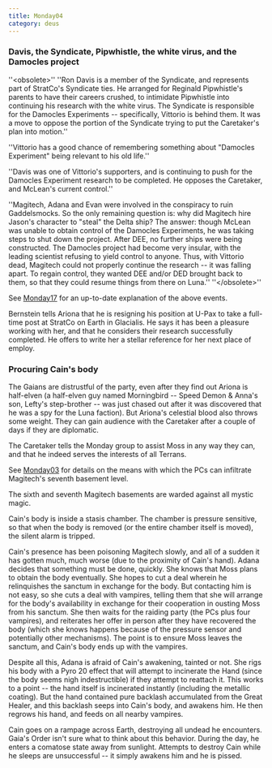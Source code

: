 ```yaml
---
title: Monday04
category: deus
---
```

### Davis, the Syndicate, Pipwhistle, the white virus, and the Damocles project

''&lt;obsolete&gt;''
''Ron Davis is a member of the Syndicate, and represents part of StratCo's Syndicate ties. He arranged for Reginald Pipwhistle's parents to have their careers crushed, to intimidate Pipwhistle into continuing his research with the white virus. The Syndicate is responsible for the Damocles Experiments -- specifically, Vittorio is behind them. It was a move to oppose the portion of the Syndicate trying to put the Caretaker's plan into motion.''

''Vittorio has a good chance of remembering something about &quot;Damocles Experiment&quot; being relevant to his old life.''

''Davis was one of Vittorio's supporters, and is continuing to push for the Damocles Experiment research to be completed. He opposes the Caretaker, and McLean's current control.''

''Magitech, Adana and Evan were involved in the conspiracy to ruin Gaddelsmocks. So the only remaining question is: why did Magitech hire Jason's character to &quot;steal&quot; the Delta ship? The answer: though McLean was unable to obtain control of the Damocles Experiments, he was taking steps to shut down the project. After DEE, no further ships were being constructed. The Damocles project had become very insular, with the leading scientist refusing to yield control to anyone. Thus, with Vittorio dead, Magitech could not properly continue the research -- it was falling apart. To regain control, they wanted DEE and/or DED brought back to them, so that they could resume things from there on Luna.''
''&lt;/obsolete&gt;''

See [Monday17](monday-17) for an up-to-date explanation of the above events.

Bernstein tells Ariona that he is resigning his position at U-Pax to take a full-time post at StratCo on Earth in Glacialis. He says it has been a pleasure working with her, and that he considers their research successfully completed. He offers to write her a stellar reference for her next place of employ.


### Procuring Cain's body

The Gaians are distrustful of the party, even after they find out Ariona is half-elven (a half-elven guy named Morningbird -- Speed Demon &amp; Anna's son, Lefty's step-brother -- was just chased out after it was discovered that he was a spy for the Luna faction). But Ariona's celestial blood also throws some weight. They can gain audience with the Caretaker after a couple of days if they are diplomatic.

The Caretaker tells the Monday group to assist Moss in any way they can, and that he indeed serves the interests of all Terrans.

See [Monday03](monday-03) for details on the means with which the PCs can infiltrate Magitech's seventh basement level.

The sixth and seventh Magitech basements are warded against all mystic magic.

Cain's body is inside a stasis chamber. The chamber is pressure sensitive, so that when the body is removed (or the entire chamber itself is moved), the silent alarm is tripped.

Cain's presence has been poisoning Magitech slowly, and all of a sudden it has gotten much, much worse (due to the proximity of Cain's hand). Adana decides that something must be done, quickly. She knows that Moss plans to obtain the body eventually. She hopes to cut a deal wherein he relinquishes the sanctum in exchange for the body. But contacting him is not easy, so she cuts a deal with vampires, telling them that she will arrange for the body's availability in exchange for their cooperation in ousting Moss from his sanctum. She then waits for the raiding party (the PCs plus four vampires), and reiterates her offer in person after they have recovered the body (which she knows happens because of the pressure sensor and potentially other mechanisms). The point is to ensure Moss leaves the sanctum, and Cain's body ends up with the vampires.

Despite all this, Adana is afraid of Cain's awakening, tainted or not. She rigs his body with a Pyro 20 effect that will attempt to incinerate the Hand (since the body seems nigh indestructible) if they attempt to reattach it. This works to a point -- the hand itself is incinerated instantly (including the metallic coating). But the hand contained pure backlash accumulated from the Great Healer, and this backlash seeps into Cain's body, and awakens him. He then regrows his hand, and feeds on all nearby vampires.

Cain goes on a rampage across Earth, destroying all undead he encounters. Gaia's Order isn't sure what to think about this behavior. During the day, he enters a comatose state away from sunlight. Attempts to destroy Cain while he sleeps are unsuccessful -- it simply awakens him and he is pissed.

